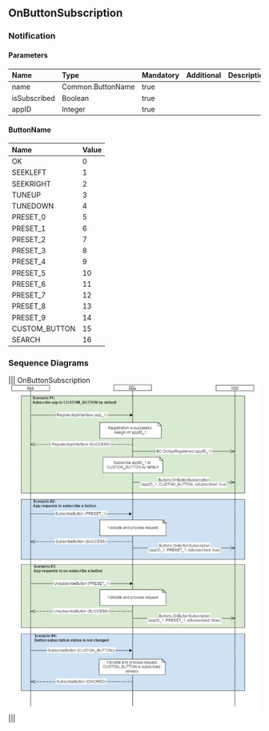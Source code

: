 ## OnButtonSubscription


### Notification

#### Parameters

|Name|Type|Mandatory|Additional|Description|
|:---|:---|:--------|:---------|:----------|
|name|Common.ButtonName|true|||
|isSubscribed|Boolean|true|||
|appID|Integer|true|||

#### ButtonName

|Name|Value|
|:---|:----|
|OK|0|
|SEEKLEFT|1|
|SEEKRIGHT|2|
|TUNEUP|3|
|TUNEDOWN|4|
|PRESET_0|5|
|PRESET_1|6|
|PRESET_2|7|
|PRESET_3|8|
|PRESET_4|9|
|PRESET_5|10|
|PRESET_6|11|
|PRESET_7|12|
|PRESET_8|13|
|PRESET_9|14|
|CUSTOM_BUTTON|15|
|SEARCH|16|

### Sequence Diagrams
|||
OnButtonSubscription
![OnButtonSubscription](./assets/OnButtonSubscription.png)
|||
